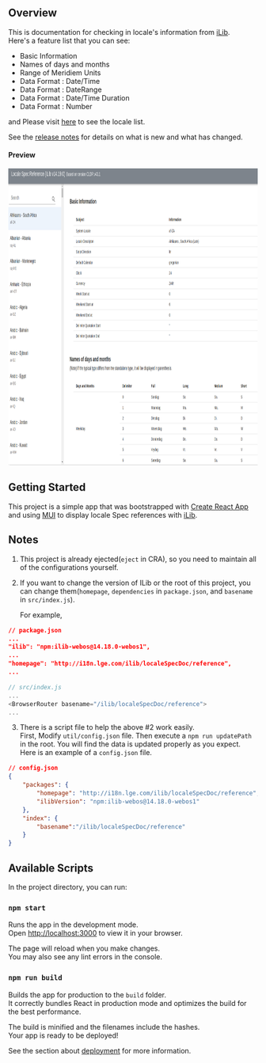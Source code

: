 ## Overview
This is documentation for checking in locale's information from [iLib](https://github.com/iLib-js/iLib).  
Here's a feature list that you can see:
 * Basic Information
 * Names of days and months
 * Range of Meridiem Units
 * Data Format : Date/Time
 * Data Format : DateRange
 * Data Format : Date/Time Duration
 * Data Format : Number

and Please visit [here](Locales.md) to see the locale list.  

See the [release notes](./ReleaseNotes.md) for details on what is new and what has changed.

#### Preview 
<img src="./images/localeSpecDoc_Snapshot3.png" width="1000" height="600"/>

## Getting Started

This project is a simple app that was bootstrapped with [Create React App](https://github.com/facebook/create-react-app) and using [MUI](https://mui.com) to display locale Spec references with [iLib](https://github.com/iLib-js/iLib).  

## Notes

1. This project is already ejected(`eject` in CRA), so you need to maintain all of the configurations yourself.

2. If you want to change the version of ILib or the root of this project, you can change them(`homepage`, `dependencies` in `package.json`, and `basename` in `src/index.js`).

   For example,

```json
// package.json
...
"ilib": "npm:ilib-webos@14.18.0-webos1",
...
"homepage": "http://i18n.lge.com/ilib/localeSpecDoc/reference",
...
```
```js
// src/index.js
...
<BrowserRouter basename="/ilib/localeSpecDoc/reference">
...

```
3. There is a script file to help the above #2 work easily.   
First, Modify  `util/config.json` file. Then execute a `npm run updatePath` in the root. You will find the data is updated properly as you expect.
Here is an example of a  `config.json` file.
```json
// config.json
{
    "packages": {
        "homepage": "http://i18n.lge.com/ilib/localeSpecDoc/reference",
        "ilibVersion": "npm:ilib-webos@14.18.0-webos1"
    },
    "index": {
        "basename":"/ilib/localeSpecDoc/reference"
    }
}
```


## Available Scripts

In the project directory, you can run:

### `npm start`

Runs the app in the development mode.\
Open [http://localhost:3000](http://localhost:3000) to view it in your browser.

The page will reload when you make changes.\
You may also see any lint errors in the console.

### `npm run build`

Builds the app for production to the `build` folder.\
It correctly bundles React in production mode and optimizes the build for the best performance.

The build is minified and the filenames include the hashes.\
Your app is ready to be deployed!

See the section about [deployment](https://facebook.github.io/create-react-app/docs/deployment) for more information.